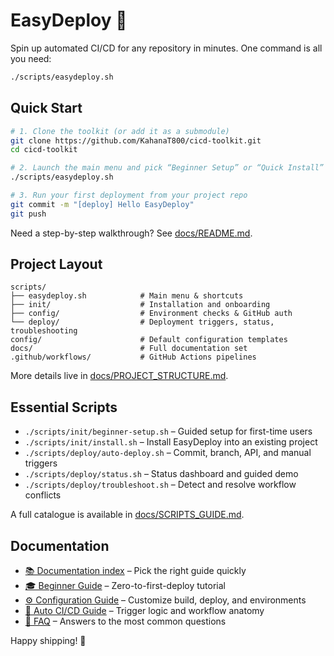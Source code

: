 # EasyDeploy 🚀

Spin up automated CI/CD for any repository in minutes. One command is all you need:

```bash
./scripts/easydeploy.sh
```

## Quick Start

```bash
# 1. Clone the toolkit (or add it as a submodule)
git clone https://github.com/KahanaT800/cicd-toolkit.git
cd cicd-toolkit

# 2. Launch the main menu and pick “Beginner Setup” or “Quick Install”
./scripts/easydeploy.sh

# 3. Run your first deployment from your project repo
git commit -m "[deploy] Hello EasyDeploy"
git push
```

Need a step-by-step walkthrough? See [docs/README.md](docs/README.md).

## Project Layout

```
scripts/
├── easydeploy.sh            # Main menu & shortcuts
├── init/                    # Installation and onboarding
├── config/                  # Environment checks & GitHub auth
└── deploy/                  # Deployment triggers, status, troubleshooting
config/                      # Default configuration templates
docs/                        # Full documentation set
.github/workflows/           # GitHub Actions pipelines
```

More details live in [docs/PROJECT_STRUCTURE.md](docs/PROJECT_STRUCTURE.md).

## Essential Scripts

- `./scripts/init/beginner-setup.sh` – Guided setup for first-time users  
- `./scripts/init/install.sh` – Install EasyDeploy into an existing project  
- `./scripts/deploy/auto-deploy.sh` – Commit, branch, API, and manual triggers  
- `./scripts/deploy/status.sh` – Status dashboard and guided demo  
- `./scripts/deploy/troubleshoot.sh` – Detect and resolve workflow conflicts  

A full catalogue is available in [docs/SCRIPTS_GUIDE.md](docs/SCRIPTS_GUIDE.md).

## Documentation

- [📚 Documentation index](docs/README.md) – Pick the right guide quickly  
- [🎓 Beginner Guide](docs/BEGINNER_GUIDE.md) – Zero-to-first-deploy tutorial  
- [⚙️ Configuration Guide](docs/CONFIGURATION.md) – Customize build, deploy, and environments  
- [📘 Auto CI/CD Guide](docs/AUTO_CICD_GUIDE.md) – Trigger logic and workflow anatomy  
- [🧭 FAQ](docs/FAQ.md) – Answers to the most common questions  

Happy shipping! 🎉
